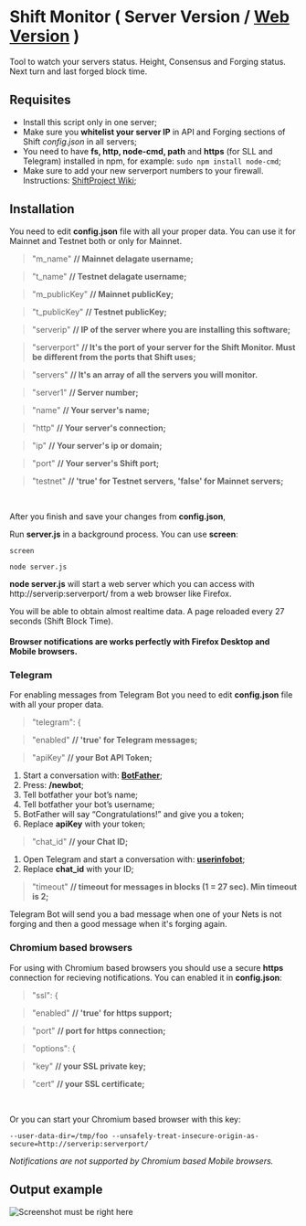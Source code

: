 # Shift Monitor ( Server Version / [Web Version](https://github.com/MxShift/shift-webmonitor) )
Tool to watch your servers status. Height, Consensus and Forging status. Next turn and last forged block time.

## Requisites

* Install this script only in one server;
* Make sure you **whitelist your server IP** in API and Forging sections of Shift *config.json* in all servers;
* You need to have **fs, http, node-cmd, path** and **https** (for SLL and Telegram) installed in npm, for example: `sudo npm install node-cmd`;
* Make sure to add your new serverport numbers to your firewall. Instructions: [ShiftProject Wiki](https://www.reddit.com/r/ShiftProject/wiki/guides/delegate#wiki_step_seven_.2014_set_up_a_basic_firewall);

## Installation
You need to edit **config.json** file with all your proper data. You can use it for Mainnet and Testnet both or only for Mainnet.

> "m_name" **// Mainnet delagate username;**

> "t_name" **// Testnet delagate username;**

> "m_publicKey" **// Mainnet publicKey;**

> "t_publicKey" **// Testnet publicKey;**

> "serverip" **// IP of the server where you are installing this software;**

> "serverport" **// It's the port of your server for the Shift Monitor. Must be different from the ports that Shift uses;**

>  "servers" **// It's an array of all the servers you will monitor.**

>  "server1" **// Server number;**

>  "name" **// Your server's name;**

>  "http" **// Your server's connection;**
      
>  "ip" **// Your server's ip or domain;**
       
>  "port" **// Your server's Shift port;**
      
>  "testnet" **// 'true' for Testnet servers, 'false' for Mainnet servers;**

<br>
 
After you finish and save your changes from **config.json**, 

Run **server.js** in a background process. You can use **screen**:

`screen`

`node server.js`

**node server.js** will start a web server which you can access with http://serverip:serverport/ from a web browser like Firefox.

You will be able to obtain almost realtime data. A page reloaded every 27 seconds (Shift Block Time).

#### Browser notifications are works perfectly with Firefox Desktop and Mobile browsers.

### Telegram
For enabling messages from Telegram Bot you need to edit **config.json** file with all your proper data.

>  "telegram": {

>  "enabled" **// 'true' for Telegram messages;**

>  "apiKey" **// your Bot API Token;**

1. Start a conversation with: [**BotFather**](https://t.me/BotFather);
2. Press: **/newbot**;
3. Tell botfather your bot’s name;
4. Tell botfather your bot’s username;
5. BotFather will say “Congratulations!” and give you a token;
6. Replace **apiKey** with your token;
 
>  "chat_id" **// your Chat ID;**

1. Open Telegram and start a conversation with: [**userinfobot**](https://t.me/userinfobot);
2. Replace **chat_id** with your ID;
  
>  "timeout" **// timeout for messages in blocks (1 = 27 sec). Min timeout is 2;**

Telegram Bot will send you a bad message when one of your Nets is not forging and then a good message when it's forging again.

### Chromium based browsers
For using with Chromium based browsers you should use a secure **https** connection for recieving notifications. You can enabled it in **config.json**:

>  "ssl": {

>  "enabled" **// 'true' for https support;**

>  "port" **// port for https connection;**

>  "options": {
 
>  "key" **// your SSL private key;**
  
>  "cert" **// your SSL certificate;**

<br>

Or you can start your Chromium based browser with this key:

```
--user-data-dir=/tmp/foo --unsafely-treat-insecure-origin-as-secure=http://serverip:serverport/
```

*Notifications are not supported by Chromium based Mobile browsers.*

## Output example

![Screenshot must be right here](https://github.com/MxShift/shift-monitor/blob/master/resources/Screenshot.png?raw=true "Screenshot")
